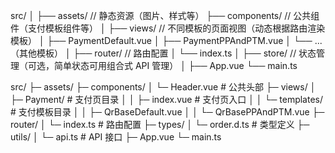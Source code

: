src/
│
├── assets/ // 静态资源（图片、样式等）
├── components/ // 公共组件（支付模板组件等）
│
├── views/ // 不同模板的页面视图（动态根据路由渲染模板）
│ ├── PaymentDefault.vue
│ ├── PaymentPPAndPTM.vue
│ └── ...（其他模板）
│
├── router/ // 路由配置
│ └── index.ts
│
├── store/ // 状态管理（可选，简单状态可用组合式 API 管理）
│
├── App.vue
└── main.ts

src/
├─ assets/
├─ components/
│ └─ Header.vue # 公共头部
├─ views/
│ ├─ Payment/ # 支付页目录
│ │ ├─ index.vue # 支付页入口
│ │ └─ templates/ # 支付模板目录
│ │ ├─ QrBaseDefault.vue
│ │ └─ QrBasePPAndPTM.vue
├─ router/
│ └─ index.ts # 路由配置
├─ types/
│ └─ order.d.ts # 类型定义
├─ utils/
│ └─ api.ts # API 接口
├─ App.vue
└─ main.ts
